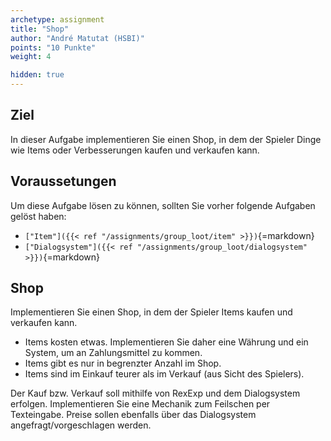 ```yaml
---
archetype: assignment
title: "Shop"
author: "André Matutat (HSBI)"
points: "10 Punkte"
weight: 4

hidden: true
---
```


## Ziel

In dieser Aufgabe implementieren Sie einen Shop, in dem der Spieler Dinge wie Items
oder Verbesserungen kaufen und verkaufen kann.

## Voraussetungen

Um diese Aufgabe lösen zu können, sollten Sie vorher folgende Aufgaben gelöst haben:

-   `["Item"]({{< ref "/assignments/group_loot/item" >}})`{=markdown}
-   `["Dialogsystem"]({{< ref "/assignments/group_loot/dialogsystem" >}})`{=markdown}

## Shop

Implementieren Sie einen Shop, in dem der Spieler Items kaufen und verkaufen kann.

-   Items kosten etwas. Implementieren Sie daher eine Währung und ein System, um an
    Zahlungsmittel zu kommen.
-   Items gibt es nur in begrenzter Anzahl im Shop.
-   Items sind im Einkauf teurer als im Verkauf (aus Sicht des Spielers).

Der Kauf bzw. Verkauf soll mithilfe von RexExp und dem Dialogsystem erfolgen. Implementieren
Sie eine Mechanik zum Feilschen per Texteingabe. Preise sollen ebenfalls über das
Dialogsystem angefragt/vorgeschlagen werden.

